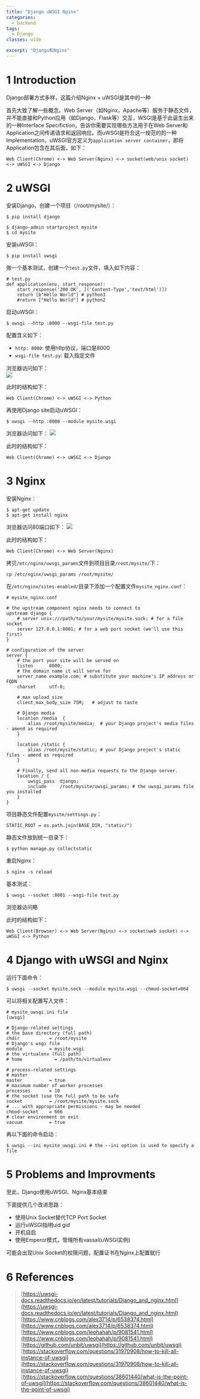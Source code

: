 ```yaml
---
title: "Django uWSGI Nginx"
categories:
  - backend
tags:
  - Django
classes: wide

excerpt: "Django和Nginx"
---
```


# 1 Introduction

Django部署方式多样，这篇介绍Nginx + uWSGI是其中的一种


首先大致了解一些概念。Web Server（如Nginx，Apache等）服务于静态文件，并不能直接和Python应用（如Django，Flask等）交互，WSGI是基于此诞生出来的一种Interface Specifiction，告诉你需要实现哪些方法用于在Web Server和Application之间传递请求和返回响应。而uWSGI是符合这一规范的的一种Implementation，uWSGI官方定义为`application server container`，即将Application包含在其后面，如下：

```
Web Client(Chrome) <-> Web Server(Nginx) <-> socket(web/unix socket) <-> uWSGI <-> Django
```

# 2 uWSGI

安装Django，创建一个项目（/root/mysite/）：
```
$ pip install django

$ django-admin startproject mysite
$ cd mysite
```

安装uWSGI：
```
$ pip install uwsgi
```

做一个基本测试，创建一个`test.py`文件，填入如下内容：
```
# test.py
def application(env, start_response):
    start_response('200 OK', [('Content-Type','text/html')])
    return [b"Hello World"] # python3
    #return ["Hello World"] # python2
```

启动uWSGI：
```
$ uwsgi --http :8000 --wsgi-file test.py
```

配置含义如下：
- `http: 8000`: 使用http协议，端口是8000
- `wsgi-file test.py`: 载入指定文件

浏览器访问如下：  
![](https://raw.githubusercontent.com/ZQQ1024/pictures/master/20190612204816.png)

此时的结构如下：
```
Web Client(Chrome) <-> uWSGI <-> Python
```

再使用Django site启动uWSGI：
```
$ uwsgi --http :8000 --module mysite.wsgi
```

浏览器访问如下：
![](https://raw.githubusercontent.com/ZQQ1024/pictures/master/20190612205331.png)

此时的结构如下：
```
Web Client(Chrome) <-> uWSGI <-> Django
```

# 3 Nginx

安装Nginx：
```
$ apt-get update
$ apt-get install nginx
```

浏览器访问80端口如下：
![](https://raw.githubusercontent.com/ZQQ1024/pictures/master/20190612232423.png)

此时的结构如下：
```
Web Client(Chrome) <-> Web Server(Nginx)
```

拷贝`/etc/nginx/uwsgi_params`文件到项目目录`/root/mysite/`下：
```
cp /etc/nginx/uwsgi_params /root/mysite/
```

在`/etc/nginx/sites-enabled/`目录下添加一个配置文件`mysite_nginx.conf`：
```
# mysite_nginx.conf

# the upstream component nginx needs to connect to
upstream django {
    # server unix:///path/to/your/mysite/mysite.sock; # for a file socket
    server 127.0.0.1:8001; # for a web port socket (we'll use this first)
}

# configuration of the server
server {
    # the port your site will be served on
    listen      8000;
    # the domain name it will serve for
    server_name example.com; # substitute your machine's IP address or FQDN
    charset     utf-8;

    # max upload size
    client_max_body_size 75M;   # adjust to taste

    # Django media
    location /media  {
        alias /root/mysite/media;  # your Django project's media files - amend as required
    }

    location /static {
        alias /root/mysite/static; # your Django project's static files - amend as required
    }

    # Finally, send all non-media requests to the Django server.
    location / {
        uwsgi_pass  django;
        include     /root/mysite/uwsgi_params; # the uwsgi_params file you installed
    }
}
```

项目静态文件配置`mysite/settings.py`：
```
STATIC_ROOT = os.path.join(BASE_DIR, "static/")
```

静态文件放到统一目录下：
```
$ python manage.py collectstatic
```

重启Nginx：
```
$ nginx -s reload
```

基本测试：
```
$ uwsgi --socket :8001 --wsgi-file test.py
```

浏览器访问略

此时的结构如下：
```
Web Client(Browser) <-> Web Server(Nginx) <-> socket(web socket) <-> uWSGI <-> Python
```

# 4 Django with uWSGI and Nginx

运行下面命令：
```
$ uwsgi --socket mysite.sock --module mysite.wsgi --chmod-socket=664
```

可以将相关配置写入文件：
```
# mysite_uwsgi.ini file
[uwsgi]

# Django-related settings
# the base directory (full path)
chdir           = /root/mysite
# Django's wsgi file
module          = mysite.wsgi
# the virtualenv (full path)
# home            = /path/to/virtualenv

# process-related settings
# master
master          = true
# maximum number of worker processes
processes       = 10
# the socket (use the full path to be safe
socket          = /root/mysite/mysite.sock
# ... with appropriate permissions - may be needed
chmod-socket    = 666
# clear environment on exit
vacuum          = true
```

再以下面的命令启动：
```
$ uwsgi --ini mysite_uwsgi.ini # the --ini option is used to specify a file
```

# 5 Problems and Improvments 

至此，Django使用uWSGI、Nginx基本结束

下面提供几个改进思路：
- 使用Unix Socket替代TCP Port Socket
- 运行uWSGI指明uid gid
- 开机自启
- 使用Emperor模式，管理所有vassal(uWSGI实例)

可能会出现Unix Socket的权限问题，配置证书在Nginx上配置就行

# 6 References

> [https://uwsgi-docs.readthedocs.io/en/latest/tutorials/Django_and_nginx.html](https://uwsgi-docs.readthedocs.io/en/latest/tutorials/Django_and_nginx.html)  
[https://www.cnblogs.com/alex3714/p/6538374.html](https://www.cnblogs.com/alex3714/p/6538374.html)  
[https://www.cnblogs.com/leohahah/p/9081541.html](https://www.cnblogs.com/leohahah/p/9081541.html)  
[https://github.com/unbit/uwsgi](https://github.com/unbit/uwsgi)  
[https://stackoverflow.com/questions/31970908/how-to-kill-all-instance-of-uwsgi](https://stackoverflow.com/questions/31970908/how-to-kill-all-instance-of-uwsgi)  
[https://stackoverflow.com/questions/38601440/what-is-the-point-of-uwsgi](https://stackoverflow.com/questions/38601440/what-is-the-point-of-uwsgi)